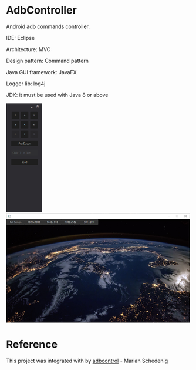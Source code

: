 # AdbController
Android adb commands controller.<p>

IDE: Eclipse<p>
Architecture: MVC<p>
Design pattern: Command pattern<p>
Java GUI framework: JavaFX<p>
Logger lib: log4j<p>
JDK: it must be used with Java 8 or above<p>
  
<p float="left">
  <img src="https://github.com/LeshLiao/AdbController/blob/main/media/01.png" height="297">
  <img src="https://github.com/LeshLiao/AdbController/blob/main/media/02.png" height="297">
</p>

# Reference
This project was integrated with by [adbcontrol](http://marian.schedenig.name/2014/07/03/remote-control-your-android-phone-through-adb/) - Marian Schedenig
